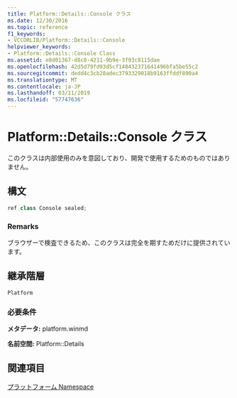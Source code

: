 ```yaml
---
title: Platform::Details::Console クラス
ms.date: 12/30/2016
ms.topic: reference
f1_keywords:
- VCCORLIB/Platform::Details::Console
helpviewer_keywords:
- Platform::Details::Console Class
ms.assetid: e8d01367-d8c8-4211-9b9e-3f93c8115dae
ms.openlocfilehash: 42d5d79fd93d5cf148432371641496bfa5be55c2
ms.sourcegitcommit: dedd4c3cb28adec3793329018b9163ffddf890a4
ms.translationtype: MT
ms.contentlocale: ja-JP
ms.lasthandoff: 03/11/2019
ms.locfileid: "57747636"
---
```

# <a name="platformdetailsconsole-class"></a>Platform::Details::Console クラス

このクラスは内部使用のみを意図しており、開発で使用するためのものではありません。

## <a name="syntax"></a>構文

```cpp
ref class Console sealed;
```

### <a name="remarks"></a>Remarks

ブラウザーで検査できるため、このクラスは完全を期すためだけに提供されています。

## <a name="inheritance-hierarchy"></a>継承階層

`Platform`

### <a name="requirements"></a>必要条件

**メタデータ:** platform.winmd

**名前空間:** Platform::Details

## <a name="see-also"></a>関連項目

[プラットフォーム Namespace](platform-namespace-c-cx.md)
